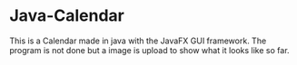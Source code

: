 # Java-Calendar
This is a Calendar made  in java with the JavaFX GUI framework. The program is not done but a image is upload to show what it looks like so far.

